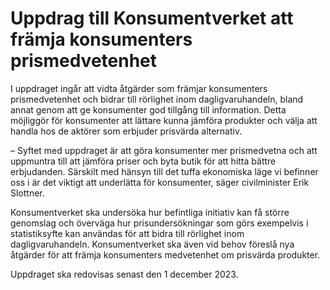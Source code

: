 # Uppdrag till Konsumentverket att främja konsumenters prismedvetenhet

I uppdraget ingår att vidta åtgärder som främjar konsumenters prismedvetenhet och bidrar till rörlighet inom dagligvaruhandeln, bland annat genom att ge konsumenter god tillgång till information. Detta möjliggör för konsumenter att lättare kunna jämföra produkter och välja att handla hos de aktörer som erbjuder prisvärda alternativ.

– Syftet med uppdraget är att göra konsumenter mer prismedvetna och att uppmuntra till att jämföra priser och byta butik för att hitta bättre erbjudanden. Särskilt med hänsyn till det tuffa ekonomiska läge vi befinner oss i är det viktigt att underlätta för konsumenter, säger civilminister Erik Slottner.

Konsumentverket ska undersöka hur befintliga initiativ kan få större genomslag och överväga hur prisundersökningar som görs exempelvis i statistiksyfte kan användas för att bidra till rörlighet inom dagligvaruhandeln. Konsumentverket ska även vid behov föreslå nya åtgärder för att främja konsumenters medvetenhet om prisvärda produkter.

Uppdraget ska redovisas senast den 1 december 2023.
